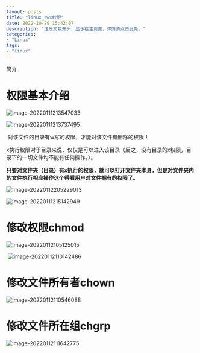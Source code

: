 ```yaml
---
layout: posts
title: "linux_rwx权限"
date: 2022-10-29 15:42:07
description: "这是文章开头，显示在主页面，详情请点击此处。"
categories: 
- "Linux"
tags:
- "linux"
---
```


简介 <!--more-->

# 权限基本介绍

![image-20220111213547033](rwx%E6%9D%83%E9%99%90.assets/image-20220111213547033-7031292.png)

![image-20220111213737495](rwx%E6%9D%83%E9%99%90.assets/image-20220111213737495.png)

​		对该文件的目录有w写的权限，才能对该文件有删除的权限！

​		x执行权限对于目录来说，仅仅是可以进入该目录（反之，没有目录的x权限，目录下的一切文件均不能有任何操作。）。

​		**只要对文件夹（目录）有x执行的权限，就可以打开文件夹本身，但是对文件夹内的文件执行相应操作这个得看用户对文件拥有的权限了。**

![image-20220112205229013](rwx%E6%9D%83%E9%99%90.assets/image-20220112205229013.png)    



![image-20220111215142949](rwx%E6%9D%83%E9%99%90.assets/image-20220111215142949.png)





# 修改权限chmod

![image-20220112105125015](rwx%E6%9D%83%E9%99%90.assets/image-20220112105125015.png)

​		![image-20220112110142486](rwx%E6%9D%83%E9%99%90.assets/image-20220112110142486.png)



# 修改文件所有者chown

![image-20220112110546088](rwx%E6%9D%83%E9%99%90.assets/image-20220112110546088.png)



# 修改文件所在组chgrp

![image-20220112111642775](rwx%E6%9D%83%E9%99%90.assets/image-20220112111642775.png)



